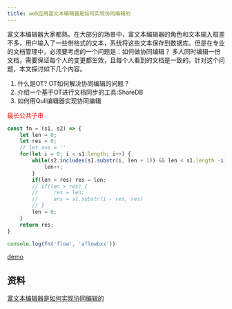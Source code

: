 ```yaml
---
title: web应用富文本编辑器是如何实现协同编辑的
---
```

富文本编辑器大家都熟。在大部分的场景中，富文本编辑器的角色和文本输入框差不多，用户输入了一些带格式的文本，系统将这些文本保存到数据库。但是在专业的文档管理中，必须要考虑的一个问题是：如何做协同编辑？ 多人同时编辑一份文档，需要保证每个人的变更都生效，且每个人看到的文档是一致的。针对这个问题，本文探讨如下几个内容。

1. 什么是OT? OT如何解决协同编辑的问题？
2. 介绍一个基于OT进行文档同步的工具:ShareDB
3. 如何用Qull编辑器实现协同编辑

<span style="color: red">最长公共子串</span>

```js
const fn = (s1, s2) => {
    let len = 0;
    let res = 0;
    // let ans = ''
    for(let i = 0; i < s1.length; i++) {
        while(s2.includes(s1.substr(i, len + 1)) && len < s1.length -i) {
            len++;
        }
        if(len > res) res = len;
        // if(len > res) {
        //     res = len;
        //     ans = s1.substr(i - res, res)
        // }
        len = 0;
    }
    return res;
}

console.log(fn('flow', 'aflowbxx'))
```
[demo](https://www.nowcoder.com/practice/98dc82c094e043ccb7e0570e5342dd1b?tpId=37&tqId=21298&rp=1&ru=/exam/oj/ta&qru=/exam/oj/ta&sourceUrl=%2Fexam%2Foj%2Fta%3Fpage%3D2%26pageSize%3D50%26search%3D%26tpId%3D37%26type%3D37&difficulty=undefined&judgeStatus=undefined&tags=&title=)

## 资料
[富文本编辑器是如何实现协同编辑的](https://zhuanlan.zhihu.com/p/416018080)